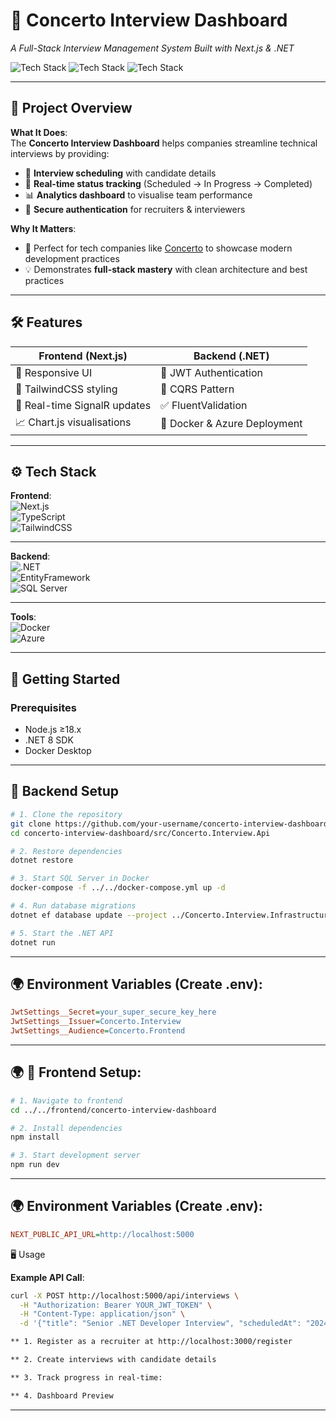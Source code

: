 # 🚀 Concerto Interview Dashboard

_A Full-Stack Interview Management System Built with Next.js & .NET_

![Tech Stack](https://img.shields.io/badge/-Next.js-000?style=flat&logo=next.js)
![Tech Stack](https://img.shields.io/badge/-.NET-512BD4?style=flat&logo=dotnet)
![Tech Stack](https://img.shields.io/badge/-TailwindCSS-06B6D4?style=flat&logo=tailwind-css)

---

## 🌟 **Project Overview**

**What It Does**:  
The **Concerto Interview Dashboard** helps companies streamline technical interviews by providing:

- 📅 **Interview scheduling** with candidate details
- 🎯 **Real-time status tracking** (Scheduled → In Progress → Completed)
- 📊 **Analytics dashboard** to visualise team performance
- 🔐 **Secure authentication** for recruiters & interviewers

**Why It Matters**:

- 🏢 Perfect for tech companies like [Concerto](https://www.concerto.co.uk) to showcase modern development practices
- 💡 Demonstrates **full-stack mastery** with clean architecture and best practices

---

## 🛠️ **Features**

| Frontend (Next.js)           | Backend (.NET)               |
| ---------------------------- | ---------------------------- |
| 📱 Responsive UI             | 🔐 JWT Authentication        |
| 🎨 TailwindCSS styling       | 🧩 CQRS Pattern              |
| 🔄 Real-time SignalR updates | ✅ FluentValidation          |
| 📈 Chart.js visualisations   | 🐳 Docker & Azure Deployment |

---

## ⚙️ **Tech Stack**

**Frontend**:  
![Next.js](https://img.shields.io/badge/Next.js-14-000?logo=next.js)  
![TypeScript](https://img.shields.io/badge/TypeScript-5.3-3178C6?logo=typescript)  
![TailwindCSS](https://img.shields.io/badge/TailwindCSS-3.4-06B6D4?logo=tailwind-css)

---

**Backend**:  
![.NET](https://img.shields.io/badge/.NET-8-512BD4?logo=dotnet)  
![EntityFramework](https://img.shields.io/badge/EF%20Core-8-FFFFFF?logo=entity-framework)  
![SQL Server](https://img.shields.io/badge/SQL%20Server-2022-CC2927?logo=microsoft-sql-server)

---

**Tools**:  
![Docker](https://img.shields.io/badge/Docker-26.0-2496ED?logo=docker)  
![Azure](https://img.shields.io/badge/Azure-Cloud-0078D4?logo=microsoft-azure)

---

## 🚦 **Getting Started**

### **Prerequisites**

- Node.js ≥18.x
- .NET 8 SDK
- Docker Desktop

---

## 🔧 **Backend Setup**

```bash
# 1. Clone the repository
git clone https://github.com/your-username/concerto-interview-dashboard.git
cd concerto-interview-dashboard/src/Concerto.Interview.Api

# 2. Restore dependencies
dotnet restore

# 3. Start SQL Server in Docker
docker-compose -f ../../docker-compose.yml up -d

# 4. Run database migrations
dotnet ef database update --project ../Concerto.Interview.Infrastructure

# 5. Start the .NET API
dotnet run
```

---

## 🌍 **Environment Variables (Create .env):**

```ini
JwtSettings__Secret=your_super_secure_key_here
JwtSettings__Issuer=Concerto.Interview
JwtSettings__Audience=Concerto.Frontend
```

---

## 🌍 **🎨 Frontend Setup:**

```bash
# 1. Navigate to frontend
cd ../../frontend/concerto-interview-dashboard

# 2. Install dependencies
npm install

# 3. Start development server
npm run dev
```

---

## 🌍 **Environment Variables (Create .env):**

```ini
NEXT_PUBLIC_API_URL=http://localhost:5000
```

🖥️ Usage

**Example API Call**:

```bash
curl -X POST http://localhost:5000/api/interviews \
  -H "Authorization: Bearer YOUR_JWT_TOKEN" \
  -H "Content-Type: application/json" \
  -d '{"title": "Senior .NET Developer Interview", "scheduledAt": "2024-05-20T14:00"}'
```

```bash
** 1. Register as a recruiter at http://localhost:3000/register

** 2. Create interviews with candidate details

** 3. Track progress in real-time:

** 4. Dashboard Preview
```

---
